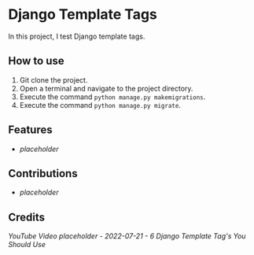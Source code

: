 # Django Template Tags

In this project, I test Django template tags.

## How to use

1. Git clone the project.
2. Open a terminal and navigate to the project directory.
3. Execute the command `python manage.py makemigrations`.
4. Execute the command `python manage.py migrate`.

## Features

- *placeholder*

## Contributions

- *placeholder*

## Credits

*YouTube Video placeholder - 2022-07-21 - 6 Django Template Tag's You Should Use*